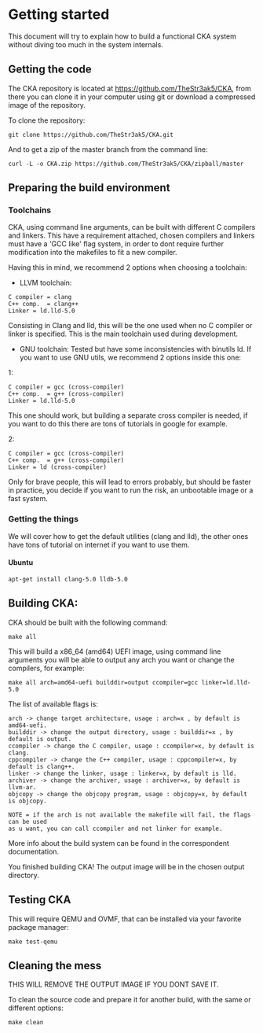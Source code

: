 # Getting started

This document will try to explain how to build a functional
CKA system without diving too much in the system internals.

## Getting the code

The CKA repository is located at https://github.com/TheStr3ak5/CKA, 
from there you can clone it in your computer using git or download
a compressed image of the repository.

To clone the repository:

```shell
git clone https://github.com/TheStr3ak5/CKA.git
```

And to get a zip of the master branch from the command line:

```shell
curl -L -o CKA.zip https://github.com/TheStr3ak5/CKA/zipball/master
```

## Preparing the build environment

### Toolchains 

CKA, using command line arguments, can be built with different C
compilers and linkers. 
This have a requirement attached, chosen compilers and linkers must have 
a 'GCC like' flag system, in order to dont require further modification
into the makefiles to fit a new compiler.

Having this in mind, we recommend 2 options when choosing a toolchain:

- LLVM toolchain:

```shell
C compiler = clang
C++ comp.  = clang++
Linker = ld.lld-5.0
```
Consisting in Clang and lld, this will be the one used when no C compiler 
or linker is specified. This is the main toolchain used during development.

- GNU toolchain: Tested but have some inconsistencies with binutils ld.
If you want to use GNU utils, we recommend 2 options inside this one:

1:

```shell
C compiler = gcc (cross-compiler)
C++ comp.  = g++ (cross-compiler)
Linker = ld.lld-5.0
``` 

This one should work, but building a separate cross compiler is needed, if you
want to do this there are tons of tutorials in google for example.

2:

```shell
C compiler = gcc (cross-compiler)
C++ comp.  = g++ (cross-compiler)
Linker = ld (cross-compiler)
``` 

Only for brave people, this will lead to errors probably, but should be faster in
practice, you decide if you want to run the risk, an unbootable image or a fast
system.

### Getting the things

We will cover how to get the default utilities (clang and lld), the other ones
have tons of tutorial on internet if you want to use them.

#### Ubuntu
```shell
apt-get install clang-5.0 lldb-5.0
```

## Building CKA:

CKA should be built with the following command:

```shell
make all
```

This will build a x86_64 (amd64) UEFI image, using command line arguments you
will be able to output any arch you want or change the compilers, for example:

```shell
make all arch=amd64-uefi builddir=output ccompiler=gcc linker=ld.lld-5.0
```

The list of available flags is:

```shell
arch -> change target architecture, usage : arch=x , by default is amd64-uefi.
builddir -> change the output directory, usage : builddir=x , by default is output.
ccompiler -> change the C compiler, usage : ccompiler=x, by default is clang.
cppcompiler -> change the C++ compiler, usage : cppcompiler=x, by default is clang++.
linker -> change the linker, usage : linker=x, by default is lld.
archiver -> change the archiver, usage : archiver=x, by default is llvm-ar.
objcopy -> change the objcopy program, usage : objcopy=x, by default is objcopy.
```

```
NOTE = if the arch is not available the makefile will fail, the flags can be used
as u want, you can call ccompiler and not linker for example.
```

More info about the build system can be found in the correspondent documentation.

You finished building CKA! The output image will be in the chosen output directory.

## Testing CKA

This will require QEMU and OVMF, that can be installed via your favorite package manager:

```shell
make test-qemu
```

## Cleaning the mess

THIS WILL REMOVE THE OUTPUT IMAGE IF YOU DONT SAVE IT.

To clean the source code and prepare it for another build, with the same or different
options:

```shell
make clean
```